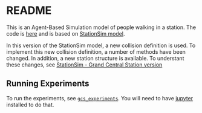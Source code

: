 # README

This is an Agent-Based Simulation model of people walking in a station.
The code is [here](stationsim_gcs_model.py) and is based on [StationSim model](../stationsim/stationsim_model.py).

In this version of the StationSim model, a new collision definition is used. To implement this new collision definition, a number of methods have been changed. 
In addition, a new station structure is available. To understant these changes, see [StationSim - Grand Central Station version](StationSim_GrandCentral_version.ipynb)

## Running Experiments

To run the experiments, see [`gcs_experiments`](experiments/gcs_experiments/gcs_experiments.ipynb).
You will need to have [jupyter](https://jupyter.org/) installed to do that.